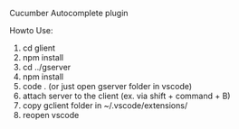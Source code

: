 Cucumber Autocomplete plugin

Howto Use:
1) cd glient
2) npm install
3) cd ../gserver
4) npm install
5) code . (or just open gserver folder in vscode)
6) attach server to the client (ex. via shift + command + B)
7) copy gclient folder in ~/.vscode/extensions/
8) reopen vscode 